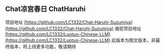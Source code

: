 ## Chat凉宫春日 ChatHaruhi
项目地址 [https://github.com/LC1332/Chat-Haruhi-Suzumiya](https://github.com/LC1332/Chat-Haruhi-Suzumiya)
骆驼项目地址 [https://github.com/LC1332/Luotuo-Chinese-LLM](https://github.com/LC1332/Luotuo-Chinese-LLM)
此版本为图文版本，非最终版本，将上线更多功能，敬请期待